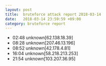 ```yaml
---
layout: post
title:  bruteforce attack report 2018-03-14
date:   2018-03-14 23:59:59 +09:00
category: bruteforce report
---
```


* 02:48 unknown[62.138.18.39]
* 08:28 unknown[207.46.13.196]
* 08:52 unknown[42.178.4.81]
* 16:04 unknown[58.218.213.253]
* 21:54 unknown[103.207.36.95]
